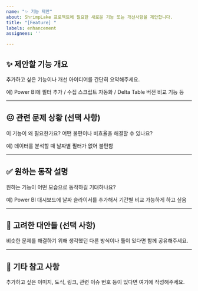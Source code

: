 ```yaml
---
name: "✨ 기능 제안"
about: ShrimpLake 프로젝트에 필요한 새로운 기능 또는 개선사항을 제안합니다.
title: "[Feature] "
labels: enhancement
assignees: ''

---
```


## ✨ 제안할 기능 개요

추가하고 싶은 기능이나 개선 아이디어를 간단히 요약해주세요.

예) Power BI에 필터 추가 / 수집 스크립트 자동화 / Delta Table 버전 비교 기능 등

---

## 😖 관련 문제 상황 (선택 사항)

이 기능이 왜 필요한가요? 어떤 불편이나 비효율을 해결할 수 있나요?

예) 데이터를 분석할 때 날짜별 필터가 없어 불편함

---

## ✅ 원하는 동작 설명

원하는 기능이 어떤 모습으로 동작하길 기대하나요?

예) Power BI 대시보드에 날짜 슬라이서를 추가해서 기간별 비교 가능하게 하고 싶음

---

## 🔁 고려한 대안들 (선택 사항)

비슷한 문제를 해결하기 위해 생각했던 다른 방식이나 툴이 있다면 함께 공유해주세요.

---

## 📎 기타 참고 사항

추가하고 싶은 이미지, 도식, 링크, 관련 이슈 번호 등이 있다면 여기에 작성해주세요.
